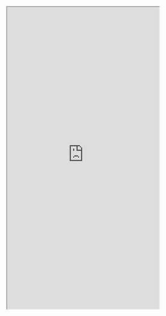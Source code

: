 <iframe src='https://nbviewer.jupyter.org/github/Psi25Omega/Thonk-M-P-C/blob/main/Thonk.pdf' width="80%" height="800" > This browser does not support PDF! </iframe>
